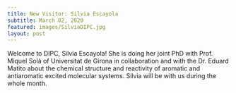 ```yaml
---
title: New Visitor: Silvia Escayola
subtitle: March 02, 2020
featured: images/SilviaDIPC.jpg
layout: post
---
```


<p> Welcome to DIPC, Silvia Escayola! She is doing her joint PhD with Prof. Miquel Solà of Universitat de Girona in collaboration and with the Dr. Eduard Matito about the chemical structure and reactivity of aromatic and antiaromatic excited molecular systems. Silvia will be with us during the whole month. </p>
